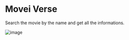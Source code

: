 # Movei Verse

Search the movie by the name and get all the informations.

![image](https://user-images.githubusercontent.com/51444484/187651338-a4af6a74-e0c9-4b59-9e44-c7a812b4b492.png)
